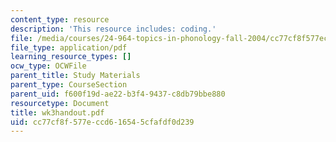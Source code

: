 ```yaml
---
content_type: resource
description: 'This resource includes: coding.'
file: /media/courses/24-964-topics-in-phonology-fall-2004/cc77cf8f577eccd616545cfafdf0d239_wk3handout.pdf
file_type: application/pdf
learning_resource_types: []
ocw_type: OCWFile
parent_title: Study Materials
parent_type: CourseSection
parent_uid: f600f19d-ae22-b3f4-9437-c8db79bbe880
resourcetype: Document
title: wk3handout.pdf
uid: cc77cf8f-577e-ccd6-1654-5cfafdf0d239
---
```

